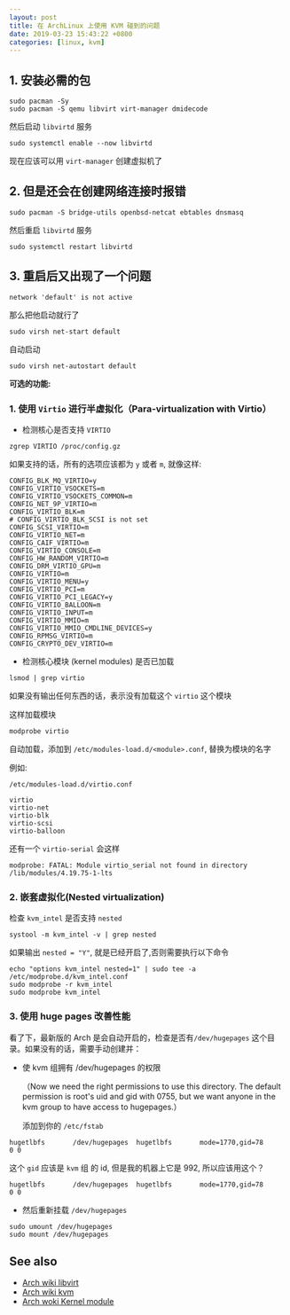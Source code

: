 ```yaml
---
layout: post
title: 在 ArchLinux 上使用 KVM 碰到的问题
date: 2019-03-23 15:43:22 +0800
categories: [linux, kvm]
---
```


## 1. 安装必需的包

```shell
sudo pacman -Sy
sudo pacman -S qemu libvirt virt-manager dmidecode
```

然后启动 `libvirtd` 服务

```shell
sudo systemctl enable --now libvirtd
```

现在应该可以用 `virt-manager` 创建虚拟机了

## 2. 但是还会在创建网络连接时报错

```shell
sudo pacman -S bridge-utils openbsd-netcat ebtables dnsmasq
```

然后重启 `libvirtd` 服务

```shell
sudo systemctl restart libvirtd
```

## 3. 重启后又出现了一个问题

```shell
network 'default' is not active
```

那么把他启动就行了


```shell
sudo virsh net-start default
```

自动启动

```shell
sudo virsh net-autostart default
```

**可选的功能:**

### 1. 使用 `Virtio` 进行半虚拟化（Para-virtualization with Virtio）

- 检测核心是否支持 `VIRTIO`

```
zgrep VIRTIO /proc/config.gz
```

如果支持的话，所有的选项应该都为 `y` 或者 `m`, 就像这样:

```shell
CONFIG_BLK_MQ_VIRTIO=y
CONFIG_VIRTIO_VSOCKETS=m
CONFIG_VIRTIO_VSOCKETS_COMMON=m
CONFIG_NET_9P_VIRTIO=m
CONFIG_VIRTIO_BLK=m
# CONFIG_VIRTIO_BLK_SCSI is not set
CONFIG_SCSI_VIRTIO=m
CONFIG_VIRTIO_NET=m
CONFIG_CAIF_VIRTIO=m
CONFIG_VIRTIO_CONSOLE=m
CONFIG_HW_RANDOM_VIRTIO=m
CONFIG_DRM_VIRTIO_GPU=m
CONFIG_VIRTIO=m
CONFIG_VIRTIO_MENU=y
CONFIG_VIRTIO_PCI=m
CONFIG_VIRTIO_PCI_LEGACY=y
CONFIG_VIRTIO_BALLOON=m
CONFIG_VIRTIO_INPUT=m
CONFIG_VIRTIO_MMIO=m
CONFIG_VIRTIO_MMIO_CMDLINE_DEVICES=y
CONFIG_RPMSG_VIRTIO=m
CONFIG_CRYPTO_DEV_VIRTIO=m
```

- 检测核心模块 (kernel modules) 是否已加载

```
lsmod | grep virtio
```

如果没有输出任何东西的话，表示没有加载这个 `virtio` 这个模块

这样加载模块

```
modprobe virtio
```

自动加载，添加到 `/etc/modules-load.d/<module>.conf`, <module> 替换为模块的名字

例如:

`/etc/modules-load.d/virtio.conf`

```shell
virtio
virtio-net
virtio-blk
virtio-scsi
virtio-balloon
```

还有一个 `virtio-serial` 会这样

```
modprobe: FATAL: Module virtio_serial not found in directory /lib/modules/4.19.75-1-lts
```

### 2. 嵌套虚拟化(Nested virtualization)

检查 `kvm_intel` 是否支持 `nested`


```
systool -m kvm_intel -v | grep nested
```

如果输出 `nested = "Y"`, 就是已经开启了,否则需要执行以下命令

```shell
echo "options kvm_intel nested=1" | sudo tee -a /etc/modprobe.d/kvm_intel.conf
sudo modprobe -r kvm_intel
sudo modprobe kvm_intel
```

### 3.  使用 huge pages 改善性能

看了下，最新版的 Arch 是会自动开启的，检查是否有`/dev/hugepages` 这个目录。如果没有的话，需要手动创建并：

- 使 kvm 组拥有 /dev/hugepages 的权限

  （Now we need the right permissions to use this directory. The default 
  permission is root's uid and gid with 0755, but we want anyone in the 
  kvm group to have access to hugepages.）

  添加到你的 `/etc/fstab`

```shell
hugetlbfs       /dev/hugepages  hugetlbfs       mode=1770,gid=78        0 0
```

这个 `gid` 应该是 `kvm` 组 的 id, 但是我的机器上它是 992, 所以应该用这个？

```shell
hugetlbfs       /dev/hugepages  hugetlbfs       mode=1770,gid=78        0 0
```



- 然后重新挂载 `/dev/hugepages`

```shell
sudo umount /dev/hugepages
sudo mount /dev/hugepages
```

## See also

- [Arch wiki libvirt](https://wiki.archlinux.org/index.php/libvirt)
- [Arch wiki kvm](https://wiki.archlinux.org/index.php/KVM)
- [Arch woki Kernel module](https://wiki.archlinux.org/index.php/Kernel_module)
